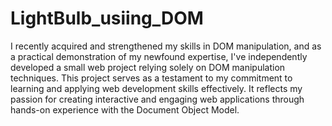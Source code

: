 # LightBulb_usiing_DOM
I recently acquired and strengthened my skills in DOM manipulation, and as a practical demonstration of my newfound expertise, I've independently developed a small web project relying solely on DOM manipulation techniques. This project serves as a testament to my commitment to learning and applying web development skills effectively. It reflects my passion for creating interactive and engaging web applications through hands-on experience with the Document Object Model.
